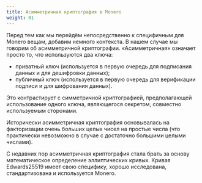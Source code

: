 ```yaml
---
title: Асимметричная криптография в Monero​
weight: 01
---
```


Перед тем как мы перейдём непосредственно к специфичным для Monero вещам, добавим немного контекста. В нашем случае мы говорим об асимметричной криптографии.
«Асимметричная» означает просто то, что используются два ключа:

* приватный ключ (используется в первую очередь для подписания данных и для дешифровки данных);
* публичный ключ (используется в первую очередь для верификации подписи и для шифрования данных).

Это контрастирует с симметричной криптографией, предполагающей использование одного ключа, являющегося секретом, совместно используемым сторонами.

Исторически асимметричная криптография основывалась на факторизации очень больших целых чисел на простые числа (что практически невозможно в случае с достаточно большими целыми числами).

С недавних пор асимметричная криптография стала брать за основу математическое определение эллиптических кривых.
Кривая Edwards25519 имеет свою специфику, хорошо исследована, стандартизована и используется Monero.
